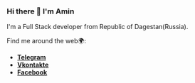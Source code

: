### Hi there 👋 I'm Amin

I'm a Full Stack developer from Republic of Dagestan(Russia).

Find me around the web🌍:
- **[Telegram](https://t.me/Aminpwnz)**
- **[Vkontakte](http://vk.com/Aminpwnz)**
- **[Facebook](https://www.facebook.com/amin.saypudinov/)**
<!--
**Aminsayp/Aminsayp** is a ✨ _special_ ✨ repository because its `README.md` (this file) appears on your GitHub profile.

Here are some ideas to get you started:

- 🔭 I’m currently working on ...
- 🌱 I’m currently learning ...
- 👯 I’m looking to collaborate on ...
- 🤔 I’m looking for help with ...
- 💬 Ask me about ...
- 📫 How to reach me: ...
- 😄 Pronouns: ...
- ⚡ Fun fact: ...
-->
